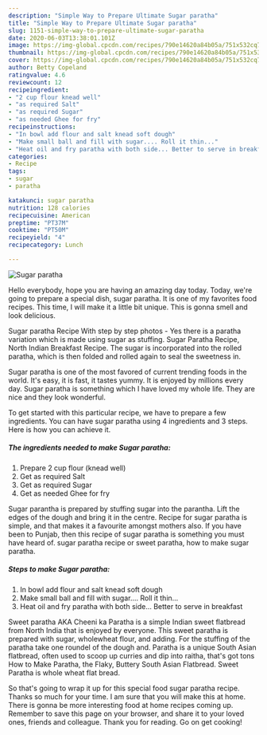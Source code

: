 ```yaml
---
description: "Simple Way to Prepare Ultimate Sugar paratha"
title: "Simple Way to Prepare Ultimate Sugar paratha"
slug: 1151-simple-way-to-prepare-ultimate-sugar-paratha
date: 2020-06-03T13:38:01.101Z
image: https://img-global.cpcdn.com/recipes/790e14620a84b05a/751x532cq70/sugar-paratha-recipe-main-photo.jpg
thumbnail: https://img-global.cpcdn.com/recipes/790e14620a84b05a/751x532cq70/sugar-paratha-recipe-main-photo.jpg
cover: https://img-global.cpcdn.com/recipes/790e14620a84b05a/751x532cq70/sugar-paratha-recipe-main-photo.jpg
author: Betty Copeland
ratingvalue: 4.6
reviewcount: 12
recipeingredient:
- "2 cup flour knead well"
- "as required Salt"
- "as required Sugar"
- "as needed Ghee for fry"
recipeinstructions:
- "In bowl add flour and salt knead soft dough"
- "Make small ball and fill with sugar.... Roll it thin..."
- "Heat oil and fry paratha with both side... Better to serve in breakfast"
categories:
- Recipe
tags:
- sugar
- paratha

katakunci: sugar paratha 
nutrition: 128 calories
recipecuisine: American
preptime: "PT37M"
cooktime: "PT50M"
recipeyield: "4"
recipecategory: Lunch

---
```



![Sugar paratha](https://img-global.cpcdn.com/recipes/790e14620a84b05a/751x532cq70/sugar-paratha-recipe-main-photo.jpg)

Hello everybody, hope you are having an amazing day today. Today, we're going to prepare a special dish, sugar paratha. It is one of my favorites food recipes. This time, I will make it a little bit unique. This is gonna smell and look delicious.

Sugar paratha Recipe With step by step photos - Yes there is a paratha variation which is made using sugar as stuffing. Sugar Paratha Recipe, North Indian Breakfast Recipe. The sugar is incorporated into the rolled paratha, which is then folded and rolled again to seal the sweetness in.

Sugar paratha is one of the most favored of current trending foods in the world. It's easy, it is fast, it tastes yummy. It is enjoyed by millions every day. Sugar paratha is something which I have loved my whole life. They are nice and they look wonderful.


To get started with this particular recipe, we have to prepare a few ingredients. You can have sugar paratha using 4 ingredients and 3 steps. Here is how you can achieve it.

<!--inarticleads1-->

##### The ingredients needed to make Sugar paratha:

1. Prepare 2 cup flour (knead well)
1. Get as required Salt
1. Get as required Sugar
1. Get as needed Ghee for fry


Sugar parantha is prepared by stuffing sugar into the parantha. Lift the edges of the dough and bring it in the centre. Recipe for sugar paratha is simple, and that makes it a favourite amongst mothers also. If you have been to Punjab, then this recipe of sugar paratha is something you must have heard of. sugar paratha recipe or sweet paratha, how to make sugar paratha. 

<!--inarticleads2-->

##### Steps to make Sugar paratha:

1. In bowl add flour and salt knead soft dough
1. Make small ball and fill with sugar.... Roll it thin...
1. Heat oil and fry paratha with both side... Better to serve in breakfast


Sweet paratha AKA Cheeni ka Paratha is a simple Indian sweet flatbread from North India that is enjoyed by everyone. This sweet paratha is prepared with sugar, wholewheat flour, and adding. For the stuffing of the paratha take one roundel of the dough and. Paratha is a unique South Asian flatbread, often used to scoop up curries and dip into raitha, that&#39;s got tons How to Make Paratha, the Flaky, Buttery South Asian Flatbread. Sweet Paratha is whole wheat flat bread. 

So that's going to wrap it up for this special food sugar paratha recipe. Thanks so much for your time. I am sure that you will make this at home. There is gonna be more interesting food at home recipes coming up. Remember to save this page on your browser, and share it to your loved ones, friends and colleague. Thank you for reading. Go on get cooking!
